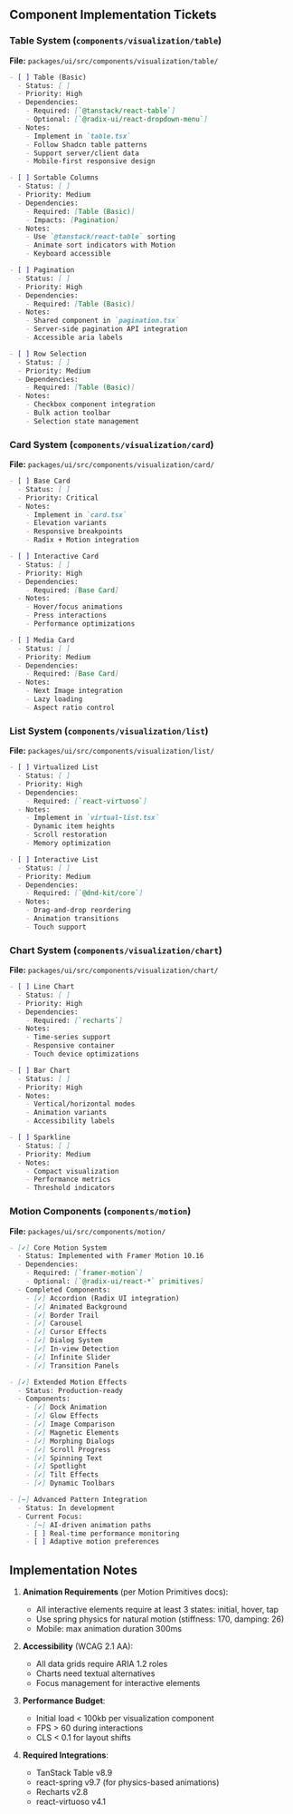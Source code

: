 ## Component Implementation Tickets

### Table System (`components/visualization/table`)
**File:** `packages/ui/src/components/visualization/table/`
```markdown
- [ ] Table (Basic)
  - Status: [ ] 
  - Priority: High
  - Dependencies: 
    - Required: [`@tanstack/react-table`]
    - Optional: [`@radix-ui/react-dropdown-menu`]
  - Notes:
    - Implement in `table.tsx`
    - Follow Shadcn table patterns
    - Support server/client data
    - Mobile-first responsive design

- [ ] Sortable Columns
  - Status: [ ] 
  - Priority: Medium
  - Dependencies: 
    - Required: [Table (Basic)]
    - Impacts: [Pagination]
  - Notes:
    - Use `@tanstack/react-table` sorting
    - Animate sort indicators with Motion
    - Keyboard accessible

- [ ] Pagination
  - Status: [ ] 
  - Priority: High
  - Dependencies: 
    - Required: [Table (Basic)]
  - Notes:
    - Shared component in `pagination.tsx`
    - Server-side pagination API integration
    - Accessible aria labels

- [ ] Row Selection
  - Status: [ ] 
  - Priority: Medium
  - Dependencies: 
    - Required: [Table (Basic)]
  - Notes:
    - Checkbox component integration
    - Bulk action toolbar
    - Selection state management
```

### Card System (`components/visualization/card`)
**File:** `packages/ui/src/components/visualization/card/`
```markdown
- [ ] Base Card
  - Status: [ ] 
  - Priority: Critical
  - Notes:
    - Implement in `card.tsx`
    - Elevation variants
    - Responsive breakpoints
    - Radix + Motion integration

- [ ] Interactive Card
  - Status: [ ] 
  - Priority: High
  - Dependencies: 
    - Required: [Base Card]
  - Notes:
    - Hover/focus animations
    - Press interactions
    - Performance optimizations

- [ ] Media Card
  - Status: [ ] 
  - Priority: Medium
  - Dependencies: 
    - Required: [Base Card]
  - Notes:
    - Next Image integration
    - Lazy loading
    - Aspect ratio control
```

### List System (`components/visualization/list`)
**File:** `packages/ui/src/components/visualization/list/`
```markdown
- [ ] Virtualized List
  - Status: [ ] 
  - Priority: High
  - Dependencies:
    - Required: [`react-virtuoso`]
  - Notes:
    - Implement in `virtual-list.tsx`
    - Dynamic item heights
    - Scroll restoration
    - Memory optimization

- [ ] Interactive List
  - Status: [ ] 
  - Priority: Medium
  - Dependencies:
    - Required: [`@dnd-kit/core`]
  - Notes:
    - Drag-and-drop reordering
    - Animation transitions
    - Touch support
```

### Chart System (`components/visualization/chart`)
**File:** `packages/ui/src/components/visualization/chart/`
```markdown
- [ ] Line Chart
  - Status: [ ] 
  - Priority: High
  - Dependencies:
    - Required: [`recharts`]
  - Notes:
    - Time-series support
    - Responsive container
    - Touch device optimizations

- [ ] Bar Chart
  - Status: [ ] 
  - Priority: High
  - Notes:
    - Vertical/horizontal modes
    - Animation variants
    - Accessibility labels

- [ ] Sparkline
  - Status: [ ] 
  - Priority: Medium
  - Notes:
    - Compact visualization
    - Performance metrics
    - Threshold indicators
```

### Motion Components (`components/motion`)
**File:** `packages/ui/src/components/motion/`

```markdown
- [✓] Core Motion System
  - Status: Implemented with Framer Motion 10.16
  - Dependencies: 
    - Required: [`framer-motion`]
    - Optional: [`@radix-ui/react-*` primitives]
  - Completed Components:
    - [✓] Accordion (Radix UI integration)
    - [✓] Animated Background
    - [✓] Border Trail
    - [✓] Carousel
    - [✓] Cursor Effects
    - [✓] Dialog System
    - [✓] In-view Detection
    - [✓] Infinite Slider
    - [✓] Transition Panels

- [✓] Extended Motion Effects
  - Status: Production-ready
  - Components:
    - [✓] Dock Animation
    - [✓] Glow Effects
    - [✓] Image Comparison
    - [✓] Magnetic Elements
    - [✓] Morphing Dialogs
    - [✓] Scroll Progress
    - [✓] Spinning Text
    - [✓] Spotlight
    - [✓] Tilt Effects
    - [✓] Dynamic Toolbars

- [~] Advanced Pattern Integration
  - Status: In development
  - Current Focus:
    - [~] AI-driven animation paths
    - [ ] Real-time performance monitoring
    - [ ] Adaptive motion preferences
```

## Implementation Notes

1. **Animation Requirements** (per Motion Primitives docs):
   - All interactive elements require at least 3 states: initial, hover, tap
   - Use spring physics for natural motion (stiffness: 170, damping: 26)
   - Mobile: max animation duration 300ms

2. **Accessibility** (WCAG 2.1 AA):
   - All data grids require ARIA 1.2 roles
   - Charts need textual alternatives
   - Focus management for interactive elements

3. **Performance Budget**:
   - Initial load < 100kb per visualization component
   - FPS > 60 during interactions
   - CLS < 0.1 for layout shifts

4. **Required Integrations**:
   - TanStack Table v8.9
   - react-spring v9.7 (for physics-based animations)
   - Recharts v2.8
   - react-virtuoso v4.1